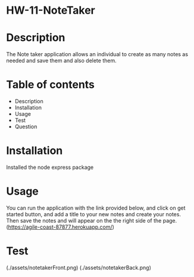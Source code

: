 # HW-11-NoteTaker

# Description

The Note taker application allows an individual to create as many notes as needed and save them and also delete them.

# Table of contents

* Description
* Installation
* Usage
* Test 
* Question

# Installation

Installed the node express package

# Usage
You can run the application with the link provided below, and click on get started button, and add 
a title to your new notes and create your notes. Then save the notes and will appear on the the right side of the page.
(https://agile-coast-87877.herokuapp.com/)

# Test 
(./assets/notetakerFront.png)
(./assets/notetakerBack.png)




